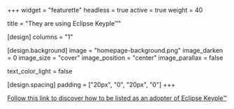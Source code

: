+++
widget = "featurette" 
headless = true 
active = true 
weight = 40 

title = "They are using Eclipse Keyple™"

[design]
  columns = "1"

[design.background]
  image = "homepage-background.png" 
  image_darken = 0 
  image_size = "cover" 
  image_position = "center"
  image_parallax = false 

  text_color_light = false

[design.spacing]
  padding = ["20px", "0", "20px", "0"]
+++

<script src="//iot.eclipse.org/assets/js/eclipsefdn.adopters.js"></script>

<script>
  eclipseFdnAdopters.getList({
    project_id: "iot.keyple",
    selector: ".eclipsefdn-adopters",
    ul_classes: "list-inline keyple-adopters",
    logo_white: false
  });
</script>

<div class="eclipsefdn-adopters"></div>

[Follow this link to discover how to be listed as an adopter of Eclipse Keyple™](https://iot.eclipse.org/adopters/)